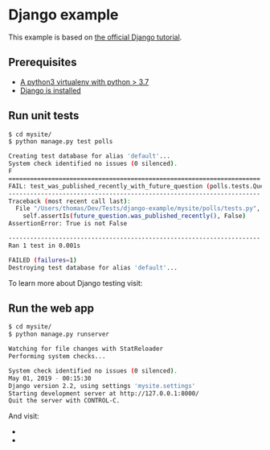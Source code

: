 # Django example

This example is based on [the official Django tutorial](https://docs.djangoproject.com/en/2.2/intro/tutorial01/).

## Prerequisites

* [A python3 virtualenv with python > 3.7](https://code.visualstudio.com/docs/python/tutorial-django)
* [Django is installed](https://docs.djangoproject.com/en/2.2/intro/install/)

## Run unit tests

```bash
$ cd mysite/
$ python manage.py test polls

Creating test database for alias 'default'...
System check identified no issues (0 silenced).
F
======================================================================
FAIL: test_was_published_recently_with_future_question (polls.tests.QuestionModelTests)
----------------------------------------------------------------------
Traceback (most recent call last):
  File "/Users/thomas/Dev/Tests/django-example/mysite/polls/tests.py", line 18, in test_was_published_recently_with_future_question
    self.assertIs(future_question.was_published_recently(), False)
AssertionError: True is not False

----------------------------------------------------------------------
Ran 1 test in 0.001s

FAILED (failures=1)
Destroying test database for alias 'default'...
```

To learn more about Django testing visit: [](https://docs.djangoproject.com/en/2.2/intro/tutorial05/)

## Run the web app

```bash
$ cd mysite/
$ python manage.py runserver

Watching for file changes with StatReloader
Performing system checks...

System check identified no issues (0 silenced).
May 01, 2019 - 00:15:30
Django version 2.2, using settings 'mysite.settings'
Starting development server at http://127.0.0.1:8000/
Quit the server with CONTROL-C.
```

And visit:

* *[](http://127.0.0.1:8000/polls)*
* *[](http://127.0.0.1:8000/admin)*